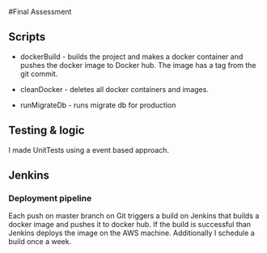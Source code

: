 #Final Assessment

## Scripts

- dockerBuild - builds the project and makes a docker container and pushes the docker image to Docker hub. The image has a tag from the git commit.

- cleanDocker - deletes all docker containers and images.

- runMigrateDb - runs migrate db for production


## Testing & logic

I made UnitTests using a event based approach.


## Jenkins

### Deployment pipeline
Each push on master branch on Git triggers a build on Jenkins that builds a docker image and pushes it to docker hub. If the build is successful than Jenkins deploys the image on the AWS machine. Additionally I schedule a build once a week.
